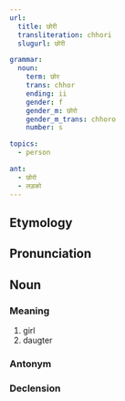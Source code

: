 ```yaml
---
url:
  title: छोरी
  transliteration: chhori
  slugurl: छोरी

grammar:
  noun:
    term: छोर
    trans: chhor
    ending: ii
    gender: f
    gender_m: छोरो
    gender_m_trans: chhoro
    number: s

topics:
  - person

ant:
  - छोरो
  - लड़को
---
```


## Etymology

## Pronunciation

## Noun
### Meaning
1. girl
2. daugter

### Antonym
<ant :ant="ant"></ant>

### Declension
<noun-decl :grammar="grammar"></noun-decl>